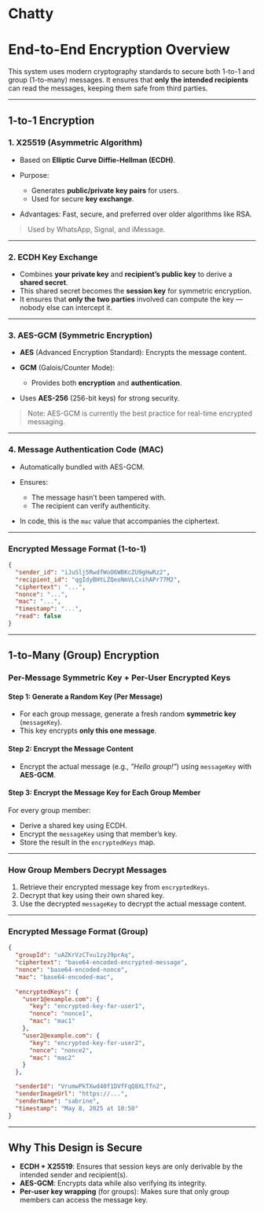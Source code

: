 # **Chatty**

# End-to-End Encryption Overview

This system uses modern cryptography standards to secure both 1-to-1 and group (1-to-many) messages. It ensures that **only the intended recipients** can read the messages, keeping them safe from third parties.

---

##  1-to-1 Encryption

### 1. X25519 (Asymmetric Algorithm)

* Based on **Elliptic Curve Diffie-Hellman (ECDH)**.
* Purpose:

  * Generates **public/private key pairs** for users.
  * Used for secure **key exchange**.
* Advantages: Fast, secure, and preferred over older algorithms like RSA.

> Used by WhatsApp, Signal, and iMessage.

---

### 2. ECDH Key Exchange

* Combines **your private key** and **recipient’s public key** to derive a **shared secret**.
* This shared secret becomes the **session key** for symmetric encryption.
* It ensures that **only the two parties** involved can compute the key — nobody else can intercept it.

---

### 3. AES-GCM (Symmetric Encryption)

* **AES** (Advanced Encryption Standard): Encrypts the message content.
* **GCM** (Galois/Counter Mode):

  * Provides both **encryption** and **authentication**.
* Uses **AES-256** (256-bit keys) for strong security.

> Note: AES-GCM is currently the best practice for real-time encrypted messaging.

---

### 4. Message Authentication Code (MAC)

* Automatically bundled with AES-GCM.
* Ensures:

  * The message hasn’t been tampered with.
  * The recipient can verify authenticity.
* In code, this is the `mac` value that accompanies the ciphertext.

---

### Encrypted Message Format (1-to-1)

```json
{
  "sender_id": "iJuSlj5RwdfWoO6WBKcZU9gHwRz2",
  "recipient_id": "qgIdyBHtLZQeoNmVLCxihAPr77M2",
  "ciphertext": "...",
  "nonce": "...",
  "mac": "...",
  "timestamp": "...",
  "read": false
}
```

---

## 1-to-Many (Group) Encryption

### Per-Message Symmetric Key + Per-User Encrypted Keys

#### Step 1: Generate a Random Key (Per Message)

* For each group message, generate a fresh random **symmetric key** (`messageKey`).
* This key encrypts **only this one message**.

#### Step 2: Encrypt the Message Content

* Encrypt the actual message (e.g., *"Hello group!"*) using `messageKey` with **AES-GCM**.

#### Step 3: Encrypt the Message Key for Each Group Member

For every group member:

* Derive a shared key using ECDH.
* Encrypt the `messageKey` using that member’s key.
* Store the result in the `encryptedKeys` map.

---

###  How Group Members Decrypt Messages

1. Retrieve their encrypted message key from `encryptedKeys`.
2. Decrypt that key using their own shared key.
3. Use the decrypted `messageKey` to decrypt the actual message content.

---

###  Encrypted Message Format (Group)

```json
{
  "groupId": "uAZKrVzCTvu1zyJ9prAq",
  "ciphertext": "base64-encoded-encrypted-message",
  "nonce": "base64-encoded-nonce",
  "mac": "base64-encoded-mac",
  
  "encryptedKeys": {
    "user1@example.com": {
      "key": "encrypted-key-for-user1",
      "nonce": "nonce1",
      "mac": "mac1"
    },
    "user2@example.com": {
      "key": "encrypted-key-for-user2",
      "nonce": "nonce2",
      "mac": "mac2"
    }
  },

  "senderId": "VrumwPkTXwd40f1DVfFqQ8XLTfn2",
  "senderImageUrl": "https://...",
  "senderName": "sabrine",
  "timestamp": "May 8, 2025 at 10:50"
}
```

---

##  Why This Design is Secure

* **ECDH + X25519**: Ensures that session keys are only derivable by the intended sender and recipient(s).
* **AES-GCM**: Encrypts data while also verifying its integrity.
* **Per-user key wrapping** (for groups): Makes sure that only group members can access the message key.
